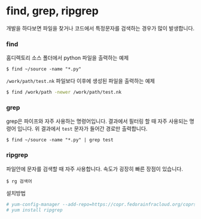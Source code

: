 # find, grep, ripgrep
개발을 하다보면 파일을 찾거나 코드에서 특정문자를 검색하는 경우가 많이 발생합니다.

### find
홈디렉토리 소스 폴더에서 python 파일을 출력하는 예제
```
$ find ~/source -name "*.py"
```

`/work/path/test.nk` 파일보다 이후에 생성된 파일을 출력하는 예제
```bash
$ find /work/path -newer /work/path/test.nk
```

### grep
grep은 파이프와 자주 사용하는 명령어입니다.
결과에서 필터링 할 때 자주 사용되는 명령어 입니다.
위 결과에서 `test` 문자가 들어간 경로만 출력합니다.

```
$ find ~/source -name "*.py" | grep test
```

### ripgrep
파일안에 문자를 검색할 때 자주 사용합니다. 속도가 굉장히 빠른 장점이 있습니다.
```
$ rg 검색어
```

설치방법

```bash
# yum-config-manager --add-repo=https://copr.fedorainfracloud.org/coprs/carlwgeorge/ripgrep/repo/epel-7/carlwgeorge-ripgrep-epel-7.repo
# yum install ripgrep
```

